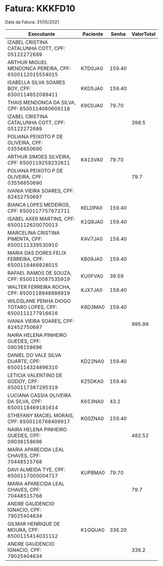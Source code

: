 # Fatura: KKKFD10
Data da Fatura: 31/05/2021

Executante|Paciente|Senha|ValorTotal|
---|---|---|---
IZABEL CRISTINA CATALUNHA COTT, CPF: 05122272689|||
|ARTHUR MIGUEL MENDONCA PEREIRA, CPF: 6500112015554015|K7D0JA0|159.40
|ISABELLA SILVA SOARES BOY, CPF: 6500114652089411|KKD5JA0|159.40
|THAIS MENDONCA DA SILVA, CPF: 6500114060609118|K9C0JA0|79.70
IZABEL CRISTINA CATALUNHA COTT, CPF: 05122272689|||398.5
POLIANA PEIXOTO P DE OLIVEIRA, CPF: 03556650690|||
|ARTHUR SIMOES SILVEIRA, CPF: 6500119259232611|K413VA0|79.70
POLIANA PEIXOTO P DE OLIVEIRA, CPF: 03556650690|||79.7
IVANIA VIEIRA SOARES, CPF: 82452750697|||
|BIANCA LOPES MEDEIROS, CPF: 6500117757672711|KELDPA0|159.40
|ISABEL AXER MARTINS, CPF: 6500112620070013|K1Q9JA0|159.40
|MARCELINA CRISTINA PIMENTA, CPF: 6500111339530910|KAV7JA0|159.40
|MARIA DAS DORES FELIX FERREIRA, CPF: 6500116466928015|KB09JA0|159.40
|RAFAEL RAMOS DE SOUZA, CPF: 6500110087535919|KU0FVA0|39.59
|WALTER FERREIRA ROCHA, CPF: 6500118948886919|KJX7JA0|159.40
|WILDSLANE PENHA DIOGO TOTARO LOPES, CPF: 6500111177916616|K8D3MA0|159.40
IVANIA VIEIRA SOARES, CPF: 82452750697|||995.99
NAIRA HELENA PINHEIRO GUEDES, CPF: 09038158696|||
|DANIEL DO VALE SILVA DUARTE, CPF: 6500114324896310|KD22NA0|159.40
|LETICIA VALENTINO DE GODOY, CPF: 6500117387295319|KZ5DKA0|159.40
|LUCIANA CASSIA OLIVEIRA DA SILVA, CPF: 6500118469181614|K653NA0|43.2
|STHEFANY MACIEL MORAIS, CPF: 6500116768409917|KG0ZNA0|159.40
NAIRA HELENA PINHEIRO GUEDES, CPF: 09038158696|||482.52
MARIA APARECIDA LEAL CHAVES, CPF: 70448515768|||
|DAVI ALMEIDA TYE, CPF: 6500117000004717|KUPBMA0|79.70
MARIA APARECIDA LEAL CHAVES, CPF: 70448515768|||79.7
ANDRE GAUDENCIO IGNACIO, CPF: 79025404634|||
|GILMAR HENRIQUE DE MOURA, CPF: 6500115414031112|K1GQUA0|336.20
ANDRE GAUDENCIO IGNACIO, CPF: 79025404634|||336.2
